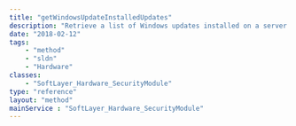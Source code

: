 ```yaml
---
title: "getWindowsUpdateInstalledUpdates"
description: "Retrieve a list of Windows updates installed on a server as reported by the local SoftLayer Windows Server Update Services (WSUS) server. Windows servers provisioned by SoftLayer are configured to use the local WSUS server via the private network by default. "
date: "2018-02-12"
tags:
    - "method"
    - "sldn"
    - "Hardware"
classes:
    - "SoftLayer_Hardware_SecurityModule"
type: "reference"
layout: "method"
mainService : "SoftLayer_Hardware_SecurityModule"
---
```

